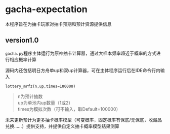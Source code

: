 # gacha-expectation<br>

本程序旨在为抽卡玩家对抽卡预期和预计资源提供信息<br>

version1.0
---
`gacha.py`程序主体运行为原神抽卡计算器，通过大样本频率趋近于概率的方式进行相应概率计算<br>

源码内还包括明日方舟单up和双up计算器，可在主体程序运行后在IDE命令行内输入
```
lottery_mrfz(n,up,times=100000)
```
>n为预计抽数<br>
>up为单池内up数量（1或2）<br>
>times为模拟次数（可不输入，取Default=100000）<br>

未来更新预计为更多抽卡概率模型（可变概率，固定概率有保底/无保底，收藏品兑换……）提供支持，并提供自定义抽卡概率模型结果测算
